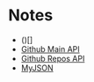 # Notes

- ()[]
- [Github Main API](https://api.github.com/users/sfwnisme)
- [Github Repos API](https://api.github.com/users/sfwnisme/repos)
- [MyJSON](https://myjson.dit.upm.es/)
